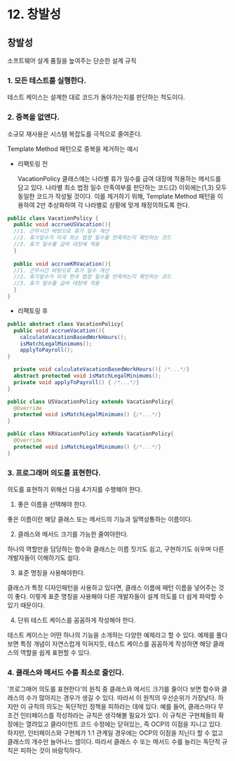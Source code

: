 # 12. 창발성

## 창발성

소프트웨어 설계 품질을 높여주는 단순한 설계 규칙

### 1. 모든 테스트를 실행한다.

테스트 케이스는 설계한 대로 코드가 돌아가는지를 판단하는 척도이다. 

### 2. 중복을 없앤다.

소규모 재사용은 시스템 복잡도를 극적으로 줄여준다. 

Template Method 패턴으로 중복을 제거하는 예시

- 리팩토링 전
    
    VacationPolicy 클래스에는 나라별 휴가 일수를 급여 대장에 적용하는 메서드를 담고 있다. 나라별 최소 법정 일수 만족여부를 판단하는 코드(2) 이외에는(1,3) 모두 동일한 코드가 작성될 것이다. 이를 제거하기 위해, Template Method 패턴을 이용하여 2만 추상화하여 각 나라별로 상황에 맞게 재정의하도록 한다.
    

```java
public class VacationPolicy {
  public void accrueUSVacation(){
  //1. 근무시간 바탕으로 휴가 일수 계산
  //2. 휴가일수가 미국 최소 법정 일수를 만족하는지 확인하는 코드
  //3. 휴가 일수를 급여 대장에 적용
  }
	
  public void accrueKRVacation(){
  //1. 근무시간 바탕으로 휴가 일수 계산
  //2. 휴가일수가 미국 한국 법정 일수를 만족하는지 확인하는 코드
  //3. 휴가 일수를 급여 대장에 적용
  }
}
```

- 리팩토링 후

```java
public abstract class VacationPolicy{
  public void accrueVacation(){
    calculateVacationBasedWorkHours();
    isMatchLegalMinimums();
    applyToPayroll();
}

  private void calculateVacationBasedWorkHours(){ /*...*/}
  abstract protected void isMatchLegalMinimums();
  private void applyToPayroll() { /*...*/}
}

public class USVacationPolicy extends VacationPolicy{
  @Override
  protected void isMatchLegalMinimums() {/*...*/}
}

public class KRVacationPolicy extends VacationPolicy{
  @Override
  protected void isMatchLegalMinimums() {/*...*/}
}
```

### 3. 프로그래머 의도를 표현한다.

의도를 표현하기 위해선 다음 4가지를 수행해야 한다.

1) 좋은 이름을 선택해야 한다.

좋은 이름이란 해당 클래스 또는 메서드의 기능과 일맥상통하는 이름이다. 

2) 클래스와 메서드 크기를 가능한 줄여야한다.

하나의 역할만을 담당하는 함수와 클래스는 이름 짓기도 쉽고, 구현하기도 쉬우며 다른 개발자들이 이해하기도 쉽다.

3) 표준 명칭을 사용해야한다.

클래스가 특정 디자인패턴을 사용하고 있다면, 클래스 이름에 패턴 이름을 넣어주는 것이 좋다. 이렇게 표준 명칭을 사용해야 다른 개발자들이 설계 의도를 더 쉽게 파악할 수 있기 때문이다. 

4) 단위 테스트 케이스를 꼼꼼하게 작성해야 한다.

테스트 케이스는 어떤 하나의 기능을 소개하는 다양한 예제라고 할 수 있다. 예제를 풀다보면 특정 개념이 자연스럽게 익혀지듯, 테스트 케이스를 꼼꼼하게 작성하면 해당 클래스의 역할을 쉽게 표현할 수 있다. 

### 4. 클래스와 메서드 수를 최소로 줄인다.

‘프로그매어 의도를 표현한다’의 원칙 중 클래스와 메서드 크기를 줄이다 보면 함수와 클래스의 수가 많아지는 경우가 생길 수 있다. 따라서 이 원칙의 우선순위가 가장낮다. 하지만 이 규칙의 의도는 독단적인 정책을 피하라는 데에 있다. 예를 들어, 클래스마다 무조건 인터페이스를 작성하라는 규칙은 생각해볼 필요가 있다. 이 규칙은 구현체들의 확장에는 열려있고 클라이언트 코드 수정에는 닫혀있는, 즉 OCP의 이점을 지니고 있다. 하지만, 인터페이스와 구현체가 1:1 관계일 경우에는 OCP의 이점을 지닌다 할 수 없고 클래스의 개수만 늘어나느 셈이다. 따라서 클래스 수 또는 메서드 수를 늘리는 독단적 규칙은 피하는 것이 바람직하다.
